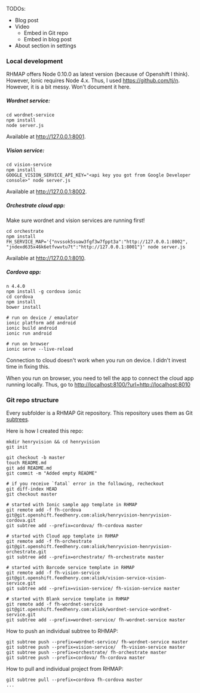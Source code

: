 TODOs:

- Blog post
- Video
    - Embed in Git repo
    - Embed in blog post
- About section in settings

### Local development

RHMAP offers Node 0.10.0 as latest version (because of Openshift I think). However, Ionic requires Node 4.x.
Thus, I used <https://github.com/tj/n>.
However, it is a bit messy. Won't document it here.

##### Wordnet service:

    cd wordnet-service
    npm install
    node server.js

Available at <http://127.0.0.1:8001>.

##### Vision service:

    cd vision-service
    npm install
    GOOGLE_VISION_SERVICE_API_KEY="<api key you got from Google Developer console>" node server.js

Available at <http://127.0.0.1:8002>.

##### Orchestrate cloud app:

Make sure wordnet and vision services are running first!

    cd orchestrate
    npm install
    FH_SERVICE_MAP='{"nvssok5suaw3fgf3w7fppt3a":"http://127.0.0.1:8002", "jndexd635x46k6etfvwvtu7t":"http://127.0.0.1:8001"}' node server.js

Available at <http://127.0.0.1:8010>.

##### Cordova app:

    n 4.4.0
    npm install -g cordova ionic
    cd cordova
    npm install
    bower install

    # run on device / emaulator
    ionic platform add android
    ionic build android
    ionic run android

    # run on browser
    ionic serve --live-reload

Connection to cloud doesn't work when you run on device. I didn't invest time in fixing this.

When you run on browser, you need to tell the app to connect the cloud app running locally.
Thus, go to <http://localhost:8100/?url=http://localhost:8010>



### Git repo structure
Every subfolder is a RHMAP Git repository. This repository uses them as Git [subtrees](https://git-scm.com/book/en/v1/Git-Tools-Subtree-Merging).

Here is how I created this repo:

    mkdir henryvision && cd henryvision
    git init

    git checkout -b master
    touch README.md
    git add README.md
    git commit -m "Added empty README"

    # if you receive `fatal` error in the following, recheckout
    git diff-index HEAD
    git checkout master

    # started with Ionic sample app template in RHMAP
    git remote add -f fh-cordova git@git.openshift.feedhenry.com:aliok/henryvision-henryvision-cordova.git
    git subtree add --prefix=cordova/ fh-cordova master

    # started with Cloud app template in RHMAP
    git remote add -f fh-orchestrate git@git.openshift.feedhenry.com:aliok/henryvision-henryvision-orchestrate.git
    git subtree add --prefix=orchestrate/ fh-orchestrate master

    # started with Barcode service template in RHMAP
    git remote add -f fh-vision-service git@git.openshift.feedhenry.com:aliok/vision-service-vision-service.git
    git subtree add --prefix=vision-service/ fh-vision-service master

    # started with Blank service template in RHMAP
    git remote add -f fh-wordnet-service git@git.openshift.feedhenry.com:aliok/wordnet-service-wordnet-service.git
    git subtree add --prefix=wordnet-service/ fh-wordnet-service master



How to push an individual subtree to RHMAP:

    git subtree push --prefix=wordnet-service/ fh-wordnet-service master
    git subtree push --prefix=vision-service/  fh-vision-service master
    git subtree push --prefix=orchestrate/ fh-orchestrate master
    git subtree push --prefix=cordova/ fh-cordova master



How to pull and individual project from RHMAP:

    git subtree pull --prefix=cordova fh-cordova master
    ...